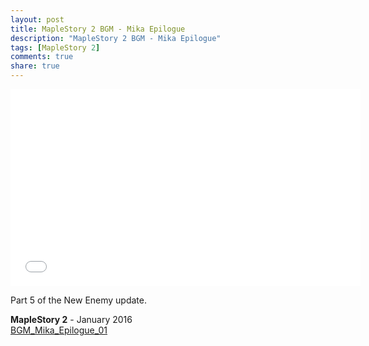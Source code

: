 ```yaml
---
layout: post
title: MapleStory 2 BGM - Mika Epilogue
description: "MapleStory 2 BGM - Mika Epilogue"
tags: [MapleStory 2]
comments: true
share: true
---
```


<iframe width="560" height="315" src="//www.youtube.com/embed/2YuTkQE9oZo" frameborder="0" allowfullscreen></iframe>

Part 5 of the New Enemy update.

<b>MapleStory 2</b> - January 2016  
<a href="https://youtu.be/2YuTkQE9oZo">BGM_Mika_Epilogue_01</a>
